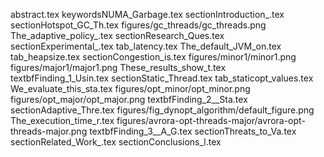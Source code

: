 abstract.tex
keywordsNUMA_Garbage.tex
sectionIntroduction_.tex
sectionHotspot_GC_Th.tex
figures/gc_threads/gc_threads.png
The_adaptive_policy_.tex
sectionResearch_Ques.tex
sectionExperimental_.tex
tab_latency.tex
The_default_JVM_on.tex
tab_heapsize.tex
sectionCongestion_is.tex
figures/minor1/minor1.png
figures/major1/major1.png
These_results_show_t.tex
textbfFinding_1_Usin.tex
sectionStatic_Thread.tex
tab_staticopt_values.tex
We_evaluate_this_sta.tex
figures/opt_minor/opt_minor.png
figures/opt_major/opt_major.png
textbfFinding_2__Sta.tex
sectionAdaptive_Thre.tex
figures/fig_dynopt_algorithm/default_figure.png
The_execution_time_r.tex
figures/avrora-opt-threads-major/avrora-opt-threads-major.png
textbfFinding_3__A_G.tex
sectionThreats_to_Va.tex
sectionRelated_Work_.tex
sectionConclusions_l.tex
